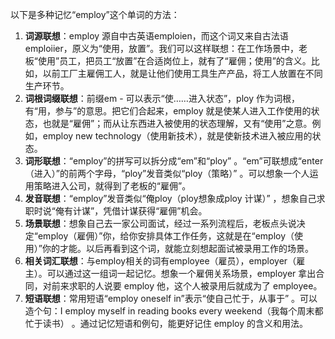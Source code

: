 以下是多种记忆“employ”这个单词的方法：
1. **词源联想**：employ 源自中古英语emploien，而这个词又来自古法语emploiier，原义为“使用，放置”。我们可以这样联想：在工作场景中，老板“使用”员工，把员工“放置”在合适岗位上，就有了“雇佣；使用”的含义。比如，以前工厂主雇佣工人，就是让他们使用工具生产产品，将工人放置在不同生产环节。 
2. **词根词缀联想**：前缀em - 可以表示“使……进入状态”，ploy 作为词根，有“用，参与”的意思。把它们合起来，employ 就是使某人进入工作使用的状态，也就是“雇佣”；而从让东西进入被使用的状态理解，又有“使用”之意。例如，employ new technology（使用新技术），就是使新技术进入被应用的状态。
3. **词形联想**：“employ”的拼写可以拆分成“em”和“ploy” 。“em”可联想成“enter（进入）”的前两个字母，“ploy”发音类似“ploy（策略）” 。可以想象一个人运用策略进入公司，就得到了老板的“雇佣”。 
4. **发音联想**：“employ”发音类似“俺ploy（ploy想象成ploy 计谋）” ，想象自己求职时说“俺有计谋”，凭借计谋获得“雇佣”机会。 
5. **场景联想**：想象自己去一家公司面试，经过一系列流程后，老板点头说决定“employ（雇佣）”你，给你安排具体工作任务，这就是在“employ（使用）”你的才能。以后再看到这个词，就能立刻想起面试被录用工作的场景。 
6. **相关词汇联想**：与employ相关的词有employee（雇员），employer（雇主）。可以通过这一组词一起记忆。想象一个雇佣关系场景，employer 拿出合同，对前来求职的人说要 employ 他，这个人被录用后就成为了 employee。 
7. **短语联想**：常用短语“employ oneself in”表示“使自己忙于，从事于” 。可以造个句：I employ myself in reading books every weekend（我每个周末都忙于读书） 。通过记忆短语和例句，能更好记住 employ 的含义和用法。 